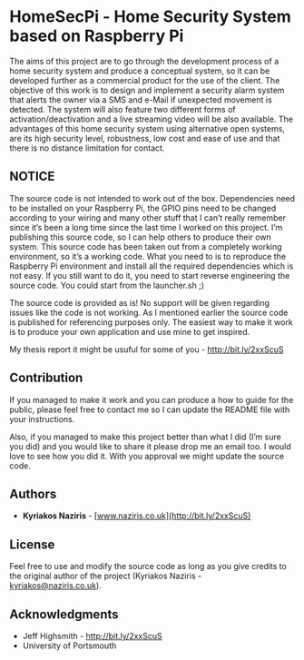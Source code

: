# HomeSecPi - Home Security System based on Raspberry Pi

The aims of this project are to go through the development process of a home security system and produce a conceptual system, so it can be developed further as a commercial product for the use of the client. The objective of this work is to design and implement a security alarm system that alerts the owner via a SMS and e-Mail if unexpected movement is detected. The system will also feature two different forms of activation/deactivation and a live streaming video will be also available. The advantages of this home security system using alternative open systems, are its high security level, robustness, low cost and ease of use and that there is no distance limitation for contact.

## NOTICE

The source code is not intended to work out of the box. Dependencies need to be installed on your Raspberry Pi, the GPIO pins need to be changed according to your wiring and many other stuff that I can’t really remember since it’s been a long time since the last time I worked on this project. I’m publishing this source code, so I can help others to produce their own system.
This source code has been taken out from a completely working environment, so it’s a working code. What you need to is to reproduce the Raspberry Pi environment and install all the required dependencies which is not easy. If you still want to do it, you need to start reverse engineering the source code. You could start from the launcher.sh ;)

The source code is provided as is! No support will be given regarding issues like the code is not working. As I mentioned earlier the source code is published for referencing purposes only. The easiest way to make it work is to produce your own application and use mine to get inspired.

My thesis report it might be usuful for some of you - http://bit.ly/2xxScuS

## Contribution

If you managed to make it work and you can produce a how to guide for the public, please feel free to contact me so I can update the README file with your instructions.

Also, if you managed to make this project better than what I did (I’m sure you did) and you would like to share it please drop me an email too. I would love to see how you did it. With you approval we might update the source code.

## Authors

* **Kyriakos Naziris** - [www.naziris.co.uk](http://bit.ly/2xxScuS)

## License

Feel free to use and modify the source code as long as you give credits to the original author of the 
project (Kyriakos Naziris - kyriakos@naziris.co.uk).

## Acknowledgments
* Jeff Highsmith - http://bit.ly/2xxScuS
* University of Portsmouth
